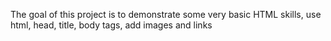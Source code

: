 The goal of this project is to demonstrate some very basic HTML skills, use html, head, title, body tags, add images and links